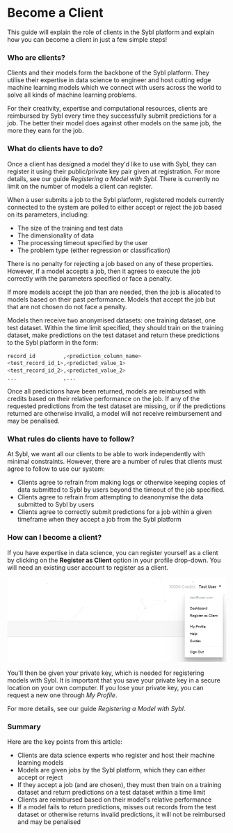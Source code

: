 # Become a Client

This guide will explain the role of clients in the Sybl platform and explain
how you can become a client in just a few simple steps!

### Who are clients?

Clients and their models form the backbone of the Sybl platform. They utilise
their expertise in data science to engineer and host cutting edge machine
learning models which we connect with users across the world to solve all kinds
of machine learning problems.

For their creativity, expertise and computational resources, clients are
reimbursed by Sybl every time they successfully submit predictions for a job.
The better their model does against other models on the same job, the more they
earn for the job.

### What do clients have to do?

Once a client has designed a model they'd like to use with Sybl, they can
register it using their public/private key pair given at registration. For more
details, see our guide *Registering a Model with Sybl*. There is currently no
limit on the number of models a client can register.

When a user submits a job to the Sybl platform, registered models currently
connected to the system are polled to either accept or reject the job based on
its parameters, including:

- The size of the training and test data
- The dimensionality of data
- The processing timeout specified by the user
- The problem type (either regression or classification)

There is no penalty for rejecting a job based on any of these properties.
However, if a model accepts a job, then it agrees to execute the job correctly
with the parameters specified or face a penalty.

If more models accept the job than are needed, then the job is allocated to
models based on their past performance. Models that accept the job but that are
not chosen do not face a penalty.

Models then receive two anonymised datasets: one training dataset, one test
dataset. Within the time limit specified, they should train on the training
dataset, make predictions on the test dataset and return these predictions to
the Sybl platform in the form:

```python
record_id         ,<prediction_column_name>
<test_record_id_1>,<predicted_value_1>
<test_record_id_2>,<predicted_value_2>
...               ,...
```

Once all predictions have been returned, models are reimbursed with credits
based on their relative performance on the job. If any of the requested
predictions from the test dataset are missing, or if the predictions returned
are otherwise invalid, a model will not receive reimbursement and may be
penalised.

### What rules do clients have to follow?

At Sybl, we want all our clients to be able to work independently with minimal
constraints. However, there are a number of rules that clients must agree to
follow to use our system:

- Clients agree to refrain from making logs or otherwise keeping copies of data
  submitted to Sybl by users beyond the timeout of the job specified.
- Clients agree to refrain from attempting to deanonymise the data submitted to
  Sybl by users
- Clients agree to correctly submit predictions for a job within a given
  timeframe when they accept a job from the Sybl platform

### How can I become a client?

If you have expertise in data science, you can register yourself as a client by
clicking on the **Register as Client** option in your profile drop-down. You
will need an existing user account to register as a client.

![images/user_dropdown.png](images/user_dropdown.png)

You'll then be given your private key, which is needed for registering models
with Sybl. It is important that you save your private key in a secure location
on your own computer. If you lose your private key, you can request a new one
through *My Profile*.

For more details, see our guide *Registering a Model with Sybl*.

### Summary

Here are the key points from this article:

- Clients are data science experts who register and host their machine learning
  models
- Models are given jobs by the Sybl platform, which they can either accept or
  reject
- If they accept a job (and are chosen), they must then train on a training
  dataset and return predictions on a test dataset within a time limit
- Clients are reimbursed based on their model's relative performance
- If a model fails to return predictions, misses out records from the test
  dataset or otherwise returns invalid predictions, it will not be reimbursed
  and may be penalised
